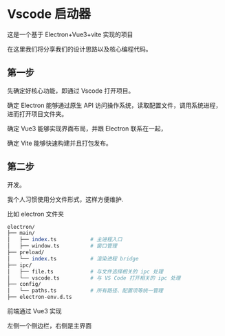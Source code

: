 # Vscode 启动器

这是一个基于 Electron+Vue3+vite 实现的项目

在这里我们将分享我们的设计思路以及核心编程代码。

## 第一步

先确定好核心功能，即通过 Vscode 打开项目。

确定 Electron 能够通过原生 API 访问操作系统，读取配置文件，调用系统进程，进而打开项目文件夹。

确定 Vue3 能够实现界面布局，并跟 Electron 联系在一起，

确定 Vite 能够快速构建并且打包发布。

## 第二步

开发。

我个人习惯使用分文件形式，这样方便维护.

比如 electron 文件夹

```perl
electron/
├── main/
│   ├── index.ts           # 主进程入口
│   ├── window.ts          # 窗口管理
├── preload/
│   └── index.ts           # 渲染进程 bridge
├── ipc/
│   ├── file.ts            # 与文件选择相关的 ipc 处理
│   └── vscode.ts          # 与 VS Code 打开相关的 ipc 处理
├── config/
│   └── paths.ts           # 所有路径、配置项等统一管理
├── electron-env.d.ts
```

前端通过 Vue3 实现

左侧一个侧边栏，右侧是主界面
